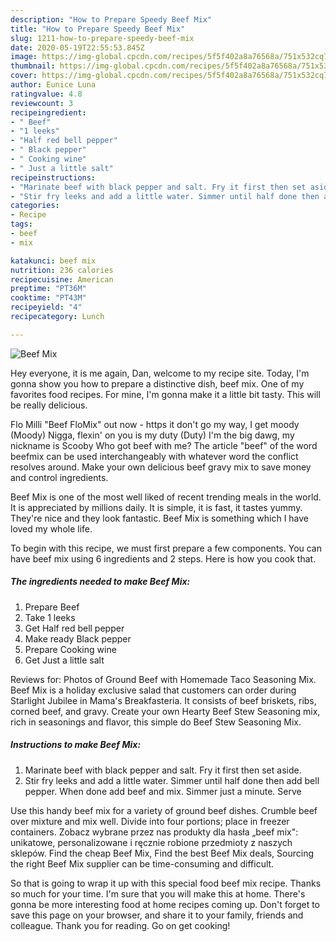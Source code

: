 ```yaml
---
description: "How to Prepare Speedy Beef Mix"
title: "How to Prepare Speedy Beef Mix"
slug: 1211-how-to-prepare-speedy-beef-mix
date: 2020-05-19T22:55:53.845Z
image: https://img-global.cpcdn.com/recipes/5f5f402a8a76568a/751x532cq70/beef-mix-recipe-main-photo.jpg
thumbnail: https://img-global.cpcdn.com/recipes/5f5f402a8a76568a/751x532cq70/beef-mix-recipe-main-photo.jpg
cover: https://img-global.cpcdn.com/recipes/5f5f402a8a76568a/751x532cq70/beef-mix-recipe-main-photo.jpg
author: Eunice Luna
ratingvalue: 4.8
reviewcount: 3
recipeingredient:
- " Beef"
- "1 leeks"
- "Half red bell pepper"
- " Black pepper"
- " Cooking wine"
- " Just a little salt"
recipeinstructions:
- "Marinate beef with black pepper and salt. Fry it first then set aside."
- "Stir fry leeks and add a little water. Simmer until half done then add bell pepper. When done add beef and mix. Simmer just a minute. Serve"
categories:
- Recipe
tags:
- beef
- mix

katakunci: beef mix 
nutrition: 236 calories
recipecuisine: American
preptime: "PT36M"
cooktime: "PT43M"
recipeyield: "4"
recipecategory: Lunch

---
```



![Beef Mix](https://img-global.cpcdn.com/recipes/5f5f402a8a76568a/751x532cq70/beef-mix-recipe-main-photo.jpg)

Hey everyone, it is me again, Dan, welcome to my recipe site. Today, I'm gonna show you how to prepare a distinctive dish, beef mix. One of my favorites food recipes. For mine, I'm gonna make it a little bit tasty. This will be really delicious.

Flo Milli &#34;Beef FloMix&#34; out now - https it don&#39;t go my way, I get moody (Moody) Nigga, flexin&#39; on you is my duty (Duty) I&#39;m the big dawg, my nickname is Scooby Who got beef with me? The article &#34;beef&#34; of the word beefmix can be used interchangeably with whatever word the conflict resolves around. Make your own delicious beef gravy mix to save money and control ingredients.

Beef Mix is one of the most well liked of recent trending meals in the world. It is appreciated by millions daily. It is simple, it is fast, it tastes yummy. They're nice and they look fantastic. Beef Mix is something which I have loved my whole life.


To begin with this recipe, we must first prepare a few components. You can have beef mix using 6 ingredients and 2 steps. Here is how you cook that.

<!--inarticleads1-->

##### The ingredients needed to make Beef Mix:

1. Prepare  Beef
1. Take 1 leeks
1. Get Half red bell pepper
1. Make ready  Black pepper
1. Prepare  Cooking wine
1. Get  Just a little salt


Reviews for: Photos of Ground Beef with Homemade Taco Seasoning Mix. Beef Mix is a holiday exclusive salad that customers can order during Starlight Jubilee in Mama&#39;s Breakfasteria. It consists of beef briskets, ribs, corned beef, and gravy. Create your own Hearty Beef Stew Seasoning mix, rich in seasonings and flavor, this simple do Beef Stew Seasoning Mix. 

<!--inarticleads2-->

##### Instructions to make Beef Mix:

1. Marinate beef with black pepper and salt. Fry it first then set aside.
1. Stir fry leeks and add a little water. Simmer until half done then add bell pepper. When done add beef and mix. Simmer just a minute. Serve


Use this handy beef mix for a variety of ground beef dishes. Crumble beef over mixture and mix well. Divide into four portions; place in freezer containers. Zobacz wybrane przez nas produkty dla hasła „beef mix&#34;: unikatowe, personalizowane i ręcznie robione przedmioty z naszych sklepów. Find the cheap Beef Mix, Find the best Beef Mix deals, Sourcing the right Beef Mix supplier can be time-consuming and difficult. 

So that is going to wrap it up with this special food beef mix recipe. Thanks so much for your time. I'm sure that you will make this at home. There's gonna be more interesting food at home recipes coming up. Don't forget to save this page on your browser, and share it to your family, friends and colleague. Thank you for reading. Go on get cooking!
